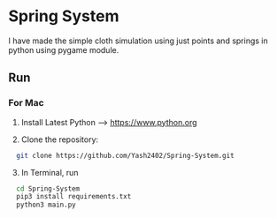 
# Spring System
I have made the simple cloth simulation using just points and springs in python using pygame module.

## Run

### For Mac
1. Install Latest Python --> https://www.python.org

2. Clone the repository:
```bash
  git clone https://github.com/Yash2402/Spring-System.git
```
3. In Terminal, run
```bash
  cd Spring-System
  pip3 install requirements.txt
  python3 main.py
```


